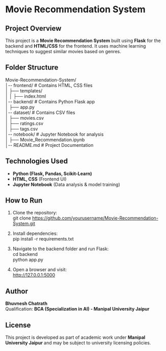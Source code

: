 # **Movie Recommendation System**

## **Project Overview**

This project is a **Movie Recommendation System** built using **Flask** for the backend and **HTML/CSS** for the frontend. It uses machine learning techniques to suggest similar movies based on genres.

## **Folder Structure**

Movie-Recommendation-System/  
│-- frontend/  \# Contains HTML, CSS files  
│   ├── templates/  
│   │   ├── index.html  
│-- backend/  \# Contains Python Flask app  
│   ├── app.py  
│-- dataset/  \# Contains CSV files  
│   ├── movies.csv  
│   ├── ratings.csv  
│   ├── tags.csv  
│-- notebook/  \# Jupyter Notebook for analysis  
│   ├── Movie\_Recommendation.ipynb  
│-- README.md  \# Project Documentation

## **Technologies Used**

* **Python (Flask, Pandas, Scikit-Learn)**  
* **HTML, CSS** (Frontend UI)  
* **Jupyter Notebook** (Data analysis & model training)

## 

## 

## 

## **How to Run**

1. Clone the repository:  
    git clone https://github.com/yourusername/Movie-Recommendation-System.git  
     
2. Install dependencies:  
    pip install \-r requirements.txt  
     
3.  Navigate to the backend folder and run Flask:  
    cd backend   
   python app.py  
     
4.  Open a browser and visit:  
    http://127.0.0.1:5000  
   

## **Author**

**Bhuvnesh Chatrath**  
 Qualification: **BCA (Specialization in AI) \- Manipal University Jaipur**

## **License**

This project is developed as part of academic work under **Manipal University Jaipur** and may be subject to university licensing policies.


